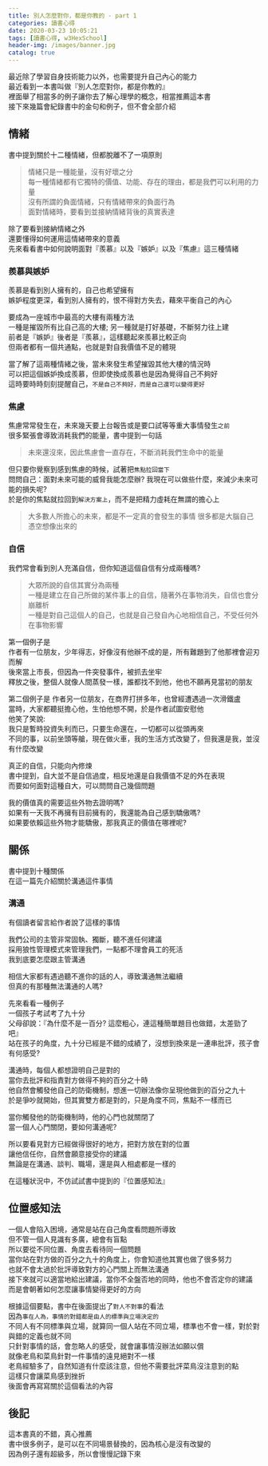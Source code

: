 ```yaml
---
title: 別人怎麼對你，都是你教的 - part 1
categories: 讀書心得
date: 2020-03-23 10:05:21
tags: [讀書心得, w3HexSchool]
header-img: /images/banner.jpg
catalog: true
---
```


最近除了學習自身技術能力以外，也需要提升自己內心的能力  
最近看到一本書叫做『別人怎麼對你，都是你教的』  
裡面舉了相當多的例子讓你去了解心理學的概念，相當推薦這本書  
接下來幾篇會紀錄書中的金句和例子，但不會全部介紹  

## 情緒

書中提到關於十二種情緒，但都脫離不了一項原則

> 情緒只是一種能量，沒有好壞之分  
> 每一種情緒都有它獨特的價值、功能、存在的理由，都是我們可以利用的力量  
> 沒有所謂的負面情緒，只有情緒帶來的負面行為  
> 面對情緒時，要看到並接納情緒背後的真實表達  

除了要看到接納情緒之外  
還要懂得如何運用這情緒帶來的意義  
先來看看書中如何說明面對『羨慕』以及『嫉妒』以及『焦慮』這三種情緒

### 羨慕與嫉妒

羨慕是看到別人擁有的，自己也希望擁有  
嫉妒程度更深，看到別人擁有的，恨不得對方失去，藉來平衡自己的內心  

要成為一座城市中最高的大樓有兩種方法  
一種是摧毀所有比自己高的大樓; 另一種就是打好基礎，不斷努力往上建  
前者是『嫉妒』後者是『羨慕』，這樣聽起來羨慕比較正向  
但兩者都有一個共通點，也就是對自我價值不足的體現  

當了解了這兩種情緒之後，當未來發生希望摧毀其他大樓的情況時  
可以把這個嫉妒換成羨慕，但即使換成羨慕也是因為覺得自己不夠好  
這時要時時刻刻提醒自己，`不是自己不夠好，而是自己還可以變得更好`

### 焦慮  

焦慮常常發生在，未來幾天要上台報告或是要口試等等重大事情發生`之前`  
很多緊張會導致消耗我們的能量，書中提到一句話
> 未來還沒來，因此焦慮會一直存在，不斷消耗我們生命中的能量  

但只要你覺察到感到焦慮的時候，試著把`焦點拉回當下`  
問問自己：面對未來可能的威脅我能怎麼辦? 我現在可以做些什麼，來減少未來可能的損失呢?  
於是你的焦點就拉回到`解決方案上`，而不是把精力虛耗在無謂的擔心上  

> 大多數人所擔心的未來，都是不一定真的會發生的事情
> 很多都是大腦自己憑空想像出來的  

### 自信

我們常會看到別人充滿自信，但你知道這個自信有分成兩種嗎? 

> 大眾所說的自信其實分為兩種  
> 一種是建立在自己所做的某件事上的自信，隨著外在事物消失，自信也會分崩離析  
> 一種是對自己這個人的自己，也就是自己發自內心地相信自己，不受任何外在事物影響  

第一個例子是  
作者有一位朋友，少年得志，好像沒有他辦不成的是，所有難題到了他那裡會迎刃而解  
後來當上市長，但因為一件突發事件，被抓去坐牢  
釋放之後，整個人就像人間蒸發一樣，誰都找不到他，他也不願再見當初的朋友  

第二個例子是
作者另一位朋友，在商界打拼多年，也曾經遭遇過一次滑鐵盧  
當時，大家都聽挺擔心他，生怕他想不開，於是作者試圖安慰他  
他笑了笑說:  
我只是暫時投資失利而已，只要生命還在，一切都可以從頭再來  
不同的事，以前坐頭等艙，現在做火車，我的生活方式改變了，但我還是我，並沒有什麼改變  

真正的自信，只能向內修煉  
書中提到，自大並不是自信過度，相反地還是自我價值不足的外在表現  
而要如何面對這種自大，可以問問自己幾個問題

我的價值真的需要這些外物去證明嗎?  
如果有一天我不再擁有目前擁有的，我還能為自己感到驕傲嗎?  
如果要依賴這些外物才能驕傲，那我真正的價值在哪裡呢?  

## 關係

書中提到十種關係  
在這一篇先介紹關於溝通這件事情  

### 溝通

有個讀者留言給作者說了這樣的事情  

我們公司的主管非常固執、獨斷，聽不進任何建議  
採用狼性管理模式來管理我們，一點都不理會員工的死活  
我到底要怎麼跟主管溝通  

相信大家都有遇過聽不進你的話的人，導致溝通無法繼續  
但真的有那種無法溝通的人嗎?  

先來看看一種例子  
一個孩子考試考了九十分  
父母卻說：『為什麼不是一百分? 這麼粗心，連這種簡單題目也做錯，太差勁了吧』  
站在孩子的角度，九十分已經是不錯的成績了，沒想到換來是一連串批評，孩子會有何感受?  

溝通時，每個人都想證明自己是對的  
當你去批評和指責對方做得不夠的百分之十時  
他自然會觸發他自己的防衛機制，想進一切辦法像你呈現他做到的百分之九十  
於是爭吵就開始，但其實雙方都是對的，只是角度不同，焦點不一樣而已  

當你觸發他的防衛機制時，他的心門也就關閉了  
當一個人心門關閉，要如何溝通呢?  

所以要看見對方已經做得很好的地方，把對方放在對的位置  
讓他信任你，自然會願意接受你的建議  
無論是在溝通、談判、職場，還是與人相處都是一樣的  

在這種狀況中，不仿試試書中提到的『位置感知法』  

## 位置感知法

一個人會陷入困境，通常是站在自己角度看問題所導致  
但不管一個人見識有多廣，總會有盲點  
所以要從不同位置、角度去看待同一個問題  
當你站在對方做的百分之九十的角度上，你會知道他其實也做了很多努力  
也就不會太過於批評導致對方的心門關上而無法溝通  
接下來就可以適當地給出建議，當你不全盤否地的同時，他也不會否定你的建議  
而是會朝著如何怎麼讓事情變得更好的方向  

根據這個要點，書中在後面提出了`對人不對事`的看法  
因為`事在人為，事情的對錯都是由人的標準與立場決定的`  
不同人有不同標準與立場，就算同一個人站在不同立場，標準也不會一樣，對於對與錯的定義也就不同  
只針對事情的話，會忽略人的感受，就會讓事情沒辦法如願以償  
就像老鳥和菜鳥針對一件事情的遠見絕對不一樣  
老鳥經驗多了，自然知道有什麼該注意，但他不需要批評菜鳥沒注意到的點  
這樣只會讓菜鳥感到挫折  
後面會再寫寫關於這個看法的內容  


## 後記  

這本書真的不錯，真心推薦  
書中很多例子，是可以在不同場景替換的，因為核心是沒有改變的  
因為例子還有超級多，所以會慢慢記錄下來  
